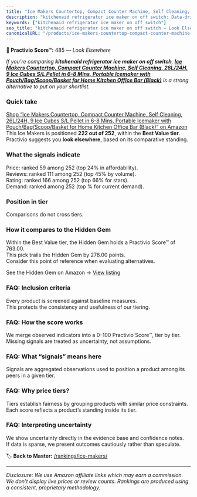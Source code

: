 ```yaml
---
title: "Ice Makers Countertop, Compact Counter Machine, Self Cleaning, 26L/24H, 9 Ice Cubes S/L Pellet in 6-8 Mins, Portable Icemaker with Pouch/Bag/Scoop/Basket for Home Kitchen Office Bar (Black)"
description: "kitchenaid refrigerator ice maker on off switch: Data-driven ranking using the Practivio Score™. Positioned by quality, value, demand, findability, momentum."
keywords: ["kitchenaid refrigerator ice maker on off switch"]
seo_title: "kitchenaid refrigerator ice maker on off switch — Look Elsewhere (2025)"
canonicalURL: "/products/ice-makers-countertop-compact-counter-machine-self-cleaning-26l24h-9-ice-cubes-sl-pellet-in-6-8-mins-portable-icemaker-with-pouchbagscoopbasket-for-home-kitchen-office-bar-black-B0931XG1C2/"
---
```


**🚫 Practivio Score™:** 485 — _Look Elsewhere_


*If you're comparing **kitchenaid refrigerator ice maker on off switch**, **[Ice Makers Countertop, Compact Counter Machine, Self Cleaning, 26L/24H, 9 Ice Cubes S/L Pellet in 6-8 Mins, Portable Icemaker with Pouch/Bag/Scoop/Basket for Home Kitchen Office Bar (Black)](https://www.amazon.com/dp/B0931XG1C2?tag=practivio-20)** is a strong alternative to put on your shortlist.*
### Quick take
[Shop “Ice Makers Countertop, Compact Counter Machine, Self Cleaning, 26L/24H, 9 Ice Cubes S/L Pellet in 6-8 Mins, Portable Icemaker with Pouch/Bag/Scoop/Basket for Home Kitchen Office Bar (Black)” on Amazon](https://www.amazon.com/dp/B0931XG1C2?tag=practivio-20)
This Ice Makers is positioned **222 out of 252**, within the **Best Value tier**.  
Practivio suggests you **look elsewhere**, based on its comparative standing.

### What the signals indicate
Price: ranked 59 among 252 (top 24% in affordability).  
Reviews: ranked 111 among 252 (top 45% by volume).  
Rating: ranked 166 among 252 (top 66% for stars).  
Demand: ranked  among 252 (top % for current demand).

### Position in tier
Comparisons do not cross tiers.

### How it compares to the Hidden Gem
Within the Best Value tier, the Hidden Gem holds a Practivio Score™ of 763.00.  
This pick trails the Hidden Gem by 278.00 points.  
Consider this point of reference when evaluating alternatives.  

See the Hidden Gem on Amazon → [View listing](https://www.amazon.com/dp/B00197WV7I?tag=practivio-20)

### FAQ: Inclusion criteria
Every product is screened against baseline measures.  
This protects the consistency and usefulness of our tiering.

### FAQ: How the score works
We merge observed indicators into a 0–100 Practivio Score™, tier by tier.  
Missing signals are treated as uncertainty, not assumptions.

### FAQ: What “signals” means here
Signals are aggregated observations used to position a product among its peers in a given tier.

### FAQ: Why price tiers?
Tiers establish fairness by grouping products with similar price constraints.  
Each score reflects a product’s standing inside its tier.

### FAQ: Interpreting uncertainty
We show uncertainty directly in the evidence base and confidence notes.  
If data is sparse, we present outcomes cautiously rather than speculate.


🏷️ **Back to Master:** [/rankings/ice-makers/](/rankings/ice-makers/)

---
_Disclosure: We use Amazon affiliate links which may earn a commission. We don’t display live prices or review counts. Rankings are produced using a consistent, proprietary methodology._

